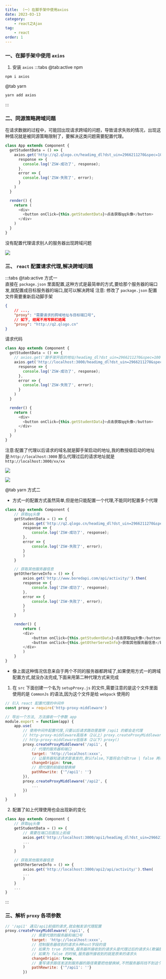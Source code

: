 ```yaml
---
title: （一）在脚手架中使用axios
date: 2023-03-13
category:
    - react之Ajax
tag: 
    - react
order: 1
---
```



### 一、在脚手架中使用 `axios`
1. 安装 `axios`
:::tabs
@tab:active npm 
```sh
npm i axios
```

@tab yarn
```sh
yarn add axios
```
:::

### 二、同源策略跨域问题
在请求数据的过程中，可能回出现请求跨域的问题，导致请求失败的情况，出现这种情况就是被同源策略限制了，要解决这类问题需要配置代理。
```js
class App extends Component {
  getStudentData = () => {
    axios.get('http://q2.qlogo.cn/headimg_dl?dst_uin=2966211270&spec=100').then(
      response => {
        console.log('ZSW-成功了', response);
      },
      error => {
        console.log('ZSW-失败了', error);
      }
    )
  }

  render() {
    return (
      <div>
        <button onClick={this.getStudentData}>点击获取qq头像</button>
      </div>
    )
  }
}
```
没有配置代理请求别人的服务器出现跨域问题

![](https://image.zswei.xyz/img/202303141516318.png)



### 三、 `react` 配置请求代理,解决跨域问题
:::tabs
@tab:active 方式一  
直接在 `package.json` 里面配置,这种方式是最简单的方式,要给那个服务器的端口发,就配置成目标服务器的端口,就可以解决跨域
注意: 修改了 `package.json` 配置文件需要重新启动脚手架
```json
{
    // ...,
    "proxy": "需要请求的跨域地址与目标端口号",
    // 如下, 结尾不用写斜杠结尾
    "proxy": "http://q2.qlogo.cn"
}
```
请求代码
```js
class App extends Component {
  getStudentData = () => {
    // axios.get('脚手架开启的地址/headimg_dl?dst_uin=2966211270&spec=100')
    axios.get('http://localhost:3000/headimg_dl?dst_uin=2966211270&spec=100').then(
      response => {
        console.log('ZSW-成功了', response);
      },
      error => {
        console.log('ZSW-失败了', error);
      }
    )
  }

  render() {
    return (
      <div>
        <button onClick={this.getStudentData}>点击获取qq头像</button>
      </div>
    )
  }
}
```
注意:配置了代理以后请求的域名就是脚手架启动的地址,我的教授级启动的地址是:`http://localhost:3000` 那么代理过后的请求地址就是 `http://localhost:3000/xx/xx`

![](https://image.zswei.xyz/img/202303141541453.png)

![](https://image.zswei.xyz/img/202303141542475.png)


@tab yarn 方式二
- 方式一的配置方式虽然简单,但是他只能配置一个代理,不能同时配置多个代理
```js
class App extends Component {
    // 获取qq头像
    getStudentData = () => {
        axios.get('http://q2.qlogo.cn/headimg_dl?dst_uin=2966211270&spec=100').then(
        response => {
            console.log('ZSW-成功了', response);
        },
        error => {
            console.log('ZSW-失败了', error);
        }
        )
    }

    // 获取其他服务器信息
    getOtherServeInfo = () => {
        axios.get('http://www.boredapi.com/api/activity/').then(
        response => {
            console.log('ZSW-成功了', response);
        },
        error => {
            console.log('ZSW-失败了', error);
        }
        )
    }

    render() {
        return (
        <div>
            <button onClick={this.getStudentData}>点击获取qq头像</button>
            <button onClick={this.getOtherServeInfo}>获取其他服务器信息</button>
        </div>
        )
    }
}
```

- 像上面这种情况信息来自于两个不同的服务器都跨域了,如果使用方式一的跨域配置方式,就没办法完成,下面来用第二种代理方式来完成

1. 在 `src` 下面创建一个名为 `setupProxy.js` 的文件,需要注意的是这个文件里面使用的是 `CommonJs` 的语法,因为这个文件是给 `webpack` 使用的

```js
// 引入 react 配置代理的中间件
const proxy = require('http-proxy-middleware')

// 导出一个方法, 方法接收一个参数 app
module.export = function(app) {
    app.use(
        // 使用中间件配置代理,只要以后请求路劲里面带 /api1 的都会走代理
        // http-proxy-middleware高版本（2以上）proxy.createProxyMiddleware()
        // http-proxy-middleware低版本（2以下）proxy()
        proxy.createProxyMiddleware('/api1', {
            // 代理的服务器和端口
            target: 'http://localhost:xxxx',
            // 让服务器知道请求是谁发的,默认false,下面将会介绍true | false 两者的区别
            changeOrigin: true,
            // 把代理的前缀给替换掉
            pathRewrite: {'^/api1': ''}
        }),
        proxy.createProxyMiddleware('/api2', {
            ...
        })
    )
}
```
2. 配置了如上代理使用也会出现新的变化
```js
class App extends Component {
    // 获取qq头像
    getStudentData = () => {
        // 需要在端口后面加上前缀
        axios.get('http://localhost:3000/api1/headimg_dl?dst_uin=2966211270&spec=100').then(
        ...
        )
    }

    // 获取其他服务器信息
    getOtherServeInfo = () => {
        axios.get('http://localhost:3000/api2/api/activity/').then(
        ...
        )
    }
    ...
}
```
:::

### 三、解析 `proxy` 各项参数
```js
// '/api1' 遇见/api1前缀的请求,就会触发该代理配置
proxy.createProxyMiddleware('/api1', {
            // 需要代理的服务器和端口号
            target: 'http://localhost:xxxx',
            // 控制服务器收到的请求头种host字段的值
            // 如果为 true 的时候,服务器所接收到的请求头是代理过后的请求头(欺骗服务器)
            // 如果为 false 的时候,服务器所接收到的就是原来的请求头
            changeOrigin: true,
            // 重写请求路径发送到服务器的路径需要把他替换掉,不然服务器将找不到这个路径
            pathRewrite: {'^/api1': ''}
        })
```
